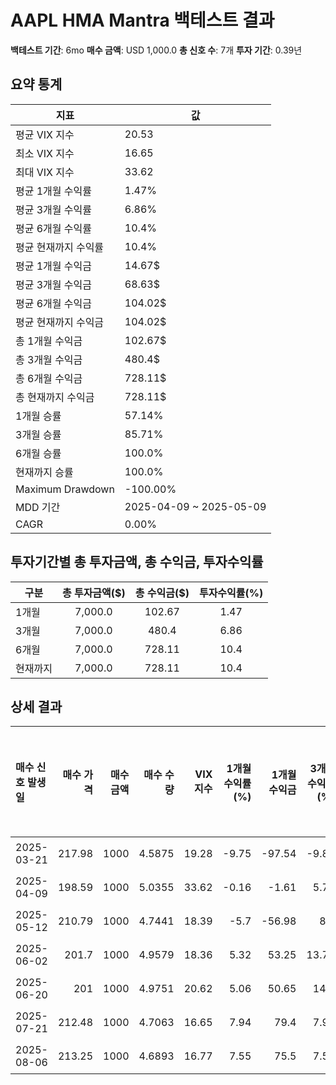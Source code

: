 # AAPL HMA Mantra 백테스트 결과

**백테스트 기간**: 6mo
**매수 금액**: USD 1,000.0
**총 신호 수**: 7개
**투자 기간**: 0.39년

## 요약 통계

| 지표 | 값 |
|------|----|
| 평균 VIX 지수 | 20.53 |
| 최소 VIX 지수 | 16.65 |
| 최대 VIX 지수 | 33.62 |
| 평균 1개월 수익률 | 1.47% |
| 평균 3개월 수익률 | 6.86% |
| 평균 6개월 수익률 | 10.4% |
| 평균 현재까지 수익률 | 10.4% |
| 평균 1개월 수익금 | 14.67$ |
| 평균 3개월 수익금 | 68.63$ |
| 평균 6개월 수익금 | 104.02$ |
| 평균 현재까지 수익금 | 104.02$ |
| 총 1개월 수익금 | 102.67$ |
| 총 3개월 수익금 | 480.4$ |
| 총 6개월 수익금 | 728.11$ |
| 총 현재까지 수익금 | 728.11$ |
| 1개월 승률 | 57.14% |
| 3개월 승률 | 85.71% |
| 6개월 승률 | 100.0% |
| 현재까지 승률 | 100.0% |
| Maximum Drawdown | -100.00% |
| MDD 기간 | 2025-04-09 ~ 2025-05-09 |
| CAGR | 0.00% |

## 투자기간별 총 투자금액, 총 수익금, 투자수익률

| 구분 | 총 투자금액($) | 총 수익금($) | 투자수익률(%) |
|------|:-------------:|:------------:|:-------------:|
| 1개월 | 7,000.0 | 102.67 | 1.47 |
| 3개월 | 7,000.0 | 480.4 | 6.86 |
| 6개월 | 7,000.0 | 728.11 | 10.4 |
| 현재까지 | 7,000.0 | 728.11 | 10.4 |

## 상세 결과

| 매수 신호 발생일   |   매수 가격 |   매수 금액 |   매수 수량 |   VIX 지수 |   1개월 수익률(%) |   1개월 수익금 |   3개월 수익률(%) |   3개월 수익금 |   6개월 수익률(%) |   6개월 수익금 |   현재까지 수익률(%) |   현재까지 수익금 |   벤치마크 1개월(%) |   벤치마크 3개월(%) |   벤치마크 6개월(%) | 신호 타당성 평가   |
|:------------|--------:|--------:|--------:|---------:|-------------:|----------:|-------------:|----------:|-------------:|----------:|--------------:|-----------:|--------------:|--------------:|--------------:|:------------|
| 2025-03-21  |  217.98 |    1000 |  4.5875 |    19.28 |        -9.75 |    -97.54 |        -9.82 |    -98.19 |         5.21 |     52.14 |          5.21 |      52.14 |         -6.79 |          5.53 |         12.74 | 보통          |
| 2025-04-09  |  198.59 |    1000 |  5.0355 |    33.62 |        -0.16 |     -1.61 |         5.75 |     57.51 |        15.49 |    154.89 |         15.49 |     154.89 |          3.72 |         14.09 |         17.09 | 보통          |
| 2025-05-12  |  210.79 |    1000 |  4.7441 |    18.39 |        -5.7  |    -56.98 |         8.8  |     88.05 |         8.8  |     88.05 |          8.8  |      88.05 |          3.05 |          9.33 |          9.33 | 보통          |
| 2025-06-02  |  201.7  |    1000 |  4.9579 |    18.36 |         5.32 |     53.25 |        13.71 |    137.09 |        13.71 |    137.09 |         13.71 |     137.09 |          4.91 |          7.64 |          7.64 | 우수          |
| 2025-06-20  |  201    |    1000 |  4.9751 |    20.62 |         5.06 |     50.65 |        14.1  |    141.04 |        14.1  |    141.04 |         14.1  |     141.04 |          5.51 |          7.06 |          7.06 | 우수          |
| 2025-07-21  |  212.48 |    1000 |  4.7063 |    16.65 |         7.94 |     79.4  |         7.94 |     79.4  |         7.94 |     79.4  |          7.94 |      79.4  |          1.33 |          1.33 |          1.33 | 우수          |
| 2025-08-06  |  213.25 |    1000 |  4.6893 |    16.77 |         7.55 |     75.5  |         7.55 |     75.5  |         7.55 |     75.5  |          7.55 |      75.5  |          0.7  |          0.7  |          0.7  | 우수          |